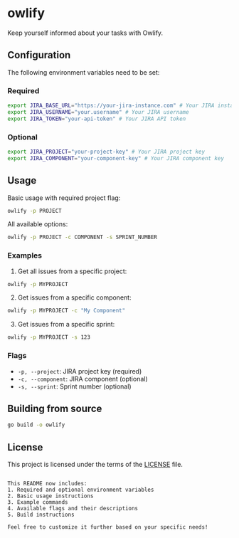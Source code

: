 # owlify
Keep yourself informed about your tasks with Owlify.

## Configuration

The following environment variables need to be set:

### Required

```bash
export JIRA_BASE_URL="https://your-jira-instance.com" # Your JIRA instance URL
export JIRA_USERNAME="your.username" # Your JIRA username
export JIRA_TOKEN="your-api-token" # Your JIRA API token
```

### Optional

```bash
export JIRA_PROJECT="your-project-key" # Your JIRA project key
export JIRA_COMPONENT="your-component-key" # Your JIRA component key
```

## Usage

Basic usage with required project flag:

```bash
owlify -p PROJECT
```

All available options:
```bash
owlify -p PROJECT -c COMPONENT -s SPRINT_NUMBER
```

### Examples

1. Get all issues from a specific project:
```bash
owlify -p MYPROJECT
```

2. Get issues from a specific component:
```bash
owlify -p MYPROJECT -c "My Component"
```

3. Get issues from a specific sprint:
```bash
owlify -p MYPROJECT -s 123
```

### Flags

- `-p, --project`: JIRA project key (required)
- `-c, --component`: JIRA component (optional)
- `-s, --sprint`: Sprint number (optional)

## Building from source

```bash
go build -o owlify
```

## License

This project is licensed under the terms of the [LICENSE](LICENSE) file.
```

This README now includes:
1. Required and optional environment variables
2. Basic usage instructions
3. Example commands
4. Available flags and their descriptions
5. Build instructions

Feel free to customize it further based on your specific needs!